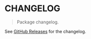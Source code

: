 # CHANGELOG

> Package changelog.

See [GitHub Releases](https://github.com/stdlib-js/array-base-every-by-right/releases) for the changelog.